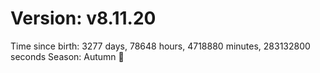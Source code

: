 # Version: v8.11.20
Time since birth: 3277 days, 78648 hours, 4718880 minutes, 283132800 seconds
Season: Autumn 🍁
